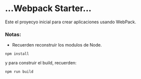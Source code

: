 # ...Webpack Starter...

Este el proyecyo inicial para crear aplicaciones usando WebPack.


### Notas:
* Recuerden reconstruir los modulos de Node.

```
npm install
```

y para construir el build, recuerden:

````
npm run build
````

